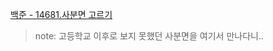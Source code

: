 [백준 - 14681.사분면 고르기
](https://www.acmicpc.net/problem/14681)
> note: 고등학교 이후로 보지 못했던 사분면을 여기서 만나다니..